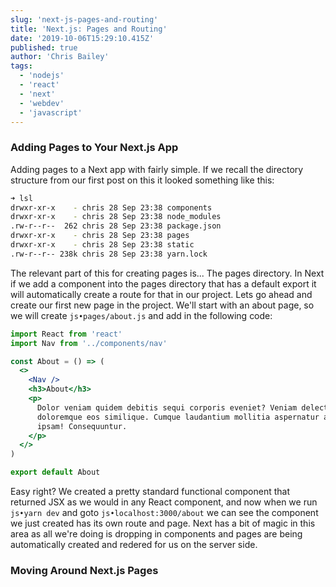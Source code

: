 ```yaml
---
slug: 'next-js-pages-and-routing'
title: 'Next.js: Pages and Routing'
date: '2019-10-06T15:29:10.415Z'
published: true
author: 'Chris Bailey'
tags:
  - 'nodejs'
  - 'react'
  - 'next'
  - 'webdev'
  - 'javascript'
---
```


### Adding Pages to Your Next.js App

Adding pages to a Next app with fairly simple. If we recall the directory structure from our first post on this it looked something like this:

```bash
➜ lsl
drwxr-xr-x    - chris 28 Sep 23:38 components
drwxr-xr-x    - chris 28 Sep 23:38 node_modules
.rw-r--r--  262 chris 28 Sep 23:38 package.json
drwxr-xr-x    - chris 28 Sep 23:38 pages
drwxr-xr-x    - chris 28 Sep 23:38 static
.rw-r--r-- 238k chris 28 Sep 23:38 yarn.lock
```

The relevant part of this for creating pages is... The pages directory. In Next if we add a component into the pages directory that has a default export it will automatically create a route for that in our project. Lets go ahead and create our first new page in the project. We'll start with an about page, so we will create `js•pages/about.js` and add in the following code:

```jsx
import React from 'react'
import Nav from '../components/nav'

const About = () => (
  <>
    <Nav />
    <h3>About</h3>
    <p>
      Dolor veniam quidem debitis sequi corporis eveniet? Veniam delectus porro
      doloremque eos similique. Cumque laudantium mollitia aspernatur amet
      ipsam! Consequuntur.
    </p>
  </>
)

export default About
```

Easy right? We created a pretty standard functional component that returned JSX as we would in any React component, and now when we run `js•yarn dev` and goto `js•localhost:3000/about` we can see the component we just created has its own route and page. Next has a bit of magic in this area as all we're doing is dropping in components and pages are being automatically created and redered for us on the server side.

### Moving Around Next.js Pages
